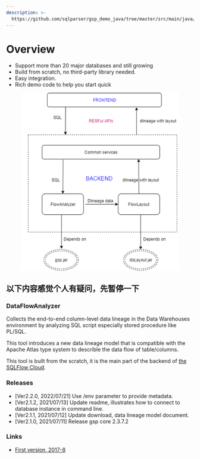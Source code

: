 ```yaml
---
description: >-
  https://github.com/sqlparser/gsp_demo_java/tree/master/src/main/java/demos/dlineage#dataflowanalyzer
---
```


# Overview

* Support more than 20 major databases and still growing
* Build from scratch, no third-party library needed.
* Easy integration.
* Rich demo code to help you start quick

<figure><img src="../../.gitbook/assets/sqlflow_components.png" alt=""><figcaption></figcaption></figure>

## 以下内容感觉个人有疑问，先暂停一下

### DataFlowAnalyzer

Collects the end-to-end column-level data lineage in the Data Warehouses environment by analyzing SQL script especially stored procedure like PL/SQL.

This tool introduces a new data lineage model that is compatible with the Apache Atlas type system to describle the data flow of table/columns.

This tool is built from the scratch, it is the main part of the backend of [the SQLFlow Cloud](https://sqlflow.gudusoft.com).

### Releases

* \[Ver2.2.0, 2022/07/21] Use /env parameter to provide metadata.
* \[Ver2.1.2, 2021/07/13] Update readme, illustrates how to connect to database instance in command line.
* \[Ver2.1.1, 2021/07/12] Update download, data lineage model document.
* \[Ver2.1.0, 2021/07/11] Release gsp core 2.3.7.2

### Links

* [First version, 2017-8](https://github.com/sqlparser/wings/issues/494)
